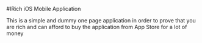 #IRich iOS Mobile Application

This is a simple and dummy one page application in order to prove that you are rich and can afford to buy the application from App Store for a lot of money
